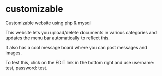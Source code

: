 # customizable
Customizable website using php &amp; mysql 

This website lets you upload/delete documents in various categories and updates the menu bar automatically to reflect this.

It also has a cool message board where you can post messages and images.

To test this, click on the EDIT link in the bottom right and use username: test, password: test.
